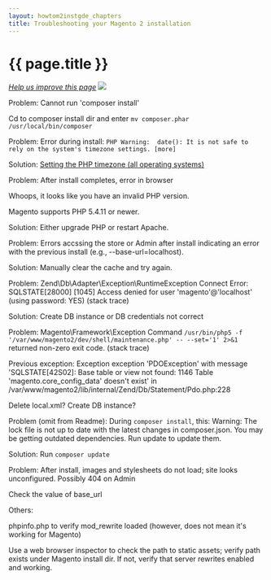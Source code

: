 ```yaml
---
layout: howtom2instgde_chapters
title: Troubleshooting your Magento 2 installation
---
```


<h1 id="instgde-tshoot">{{ page.title }}</h1>

<p><a href="{{ site.githuburl }}install-gde/install/verify.md" target="_blank"><em>Help us improve this page</em></a>&nbsp;<img src="{{ site.baseurl }}common/images/newWindow.gif"/></p>



Problem: Cannot run 'composer install'

Cd to composer install dir and enter `mv composer.phar /usr/local/bin/composer`


Problem: Error during install: `PHP Warning:  date(): It is not safe to rely on the system's timezone settings. [more]`

Solution: <a href="{{ site.gdeurl }}install-gde/prereq/php.html#instgde-prereq-timezone">Setting the PHP timezone (all operating systems)</a>


Problem: After install completes, error in browser


Whoops, it looks like you have an invalid PHP version.

Magento supports PHP 5.4.11 or newer. 

Solution: Either upgrade PHP or restart Apache.


Problem: Errors accssing the store or Admin after install indicating an error with the previous install (e.g., --base-url=localhost).

Solution: Manually clear the cache and try again.


Problem:  Zend\Db\Adapter\Exception\RuntimeException
 Connect Error: SQLSTATE[28000] [1045] Access denied for user 'magento'@'localhost' (using password: YES)
(stack trace)

Solution: Create DB instance or DB credentials not correct




Problem:  Magento\Framework\Exception
 Command `/usr/bin/php5 -f '/var/www/magento2/dev/shell/maintenance.php' -- --set='1' 2>&1` returned non-zero exit code.
(stack trace)

Previous exception: 
 Exception
 exception 'PDOException' with message 'SQLSTATE[42S02]: Base table or view not found: 1146 Table 'magento.core_config_data' doesn't exist' in /var/www/magento2/lib/internal/Zend/Db/Statement/Pdo.php:228

 Delete local.xml? Create DB instance?
 
Problem (omit from Readme): During `composer install`, this: Warning: The lock file is not up to date with the latest changes in composer.json. You may be getting outdated dependencies. Run update to update them.
 
 Solution: Run `composer update`
 

Problem: After install, images and stylesheets do not load; site looks unconfigured. Possibly 404 on Admin

Check the value of base_url

Others:

phpinfo.php to verify mod_rewrite loaded (however, does not mean it's working for Magento)

Use a web browser inspector to check the path to static assets; verify path exists under Magento install dir. If not, verify that server rewrites enabled and working.




